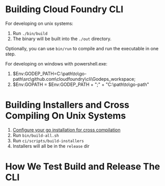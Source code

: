 Building Cloud Foundry CLI
==========================

For developing on unix systems:

1. Run `./bin/build`
1. The binary will be built into the `./out` directory.

Optionally, you can use `bin/run` to compile and run the executable in one step.

For developing on windows with powershell.exe:
1. $Env:GODEP_PATH=C:\path\to\go-path\src\github.com\cloudfoundry\cli\Godeps\_workspace;
1. $Env:GOPATH = $Env:GODEP_PATH + ";" + "C:\path\to\go-path\"

Building Installers and Cross Compiling On Unix Systems
=======================================================
1. [Configure your go installation for cross compilation](https://stackoverflow.com/questions/12168873/cross-compile-go-on-osx)
1. Run `bin/build-all.sh`
1. Run `ci/scripts/build-installers`
1. Installers will all be in the `release` dir

How We Test Build and Release The CLI
=====================================

